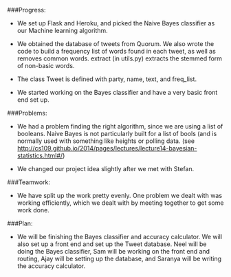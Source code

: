 ###Progress:

* We set up Flask and Heroku, and picked the Naive Bayes classifier as our Machine learning algorithm. 

* We obtained the database of tweets from Quorum. We also wrote the code to build a frequency list of words found in each tweet, as well as removes common words. extract (in utils.py) extracts the stemmed form of non-basic words. 

* The class Tweet is defined with party, name, text, and freq_list. 

* We started working on the Bayes classifier and have a very basic front end set up.

###Problems:

* We had a problem finding the right algorithm, since we are using a list of booleans. Naive Bayes is not particularly built for a list of bools (and is normally used with something like heights or polling data. (see http://cs109.github.io/2014/pages/lectures/lecture14-bayesian-statistics.html#/) 

* We changed our project idea slightly after we met with Stefan. 

###Teamwork:

* We have split up the work pretty evenly. One problem we dealt with was working efficiently, which we dealt with by meeting together to get some work done. 

###Plan:
    
* We will be finishing the Bayes classifier and accuracy calculator. We will also set up a front end and set up the Tweet database. Neel will be doing the Bayes classifier, Sam will be working on the front end and routing, Ajay will be setting up the database, and Saranya will be writing the accuracy calculator. 
